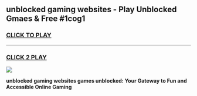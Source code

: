 
## unblocked gaming websites - Play Unblocked Gmaes & Free #1cog1
<h3>
<a href="https://news.freeplayer.one?title=unblocked_gaming_websites&ref=24F">CLICK TO PLAY</a></h3>
<hr>

<h3>
<a href="https://news.freeplayer.one?title=unblocked_gaming_websites&ref=24F">CLICK 2 PLAY</a>
  
</h3>

<a href="https://news.freeplayer.one?title=unblocked_gaming_websites&ref=24F/"><img src="https://clearcache.store/games.png"></a>


**unblocked gaming websites games unblocked: Your Gateway to Fun and Accessible Online Gaming**
